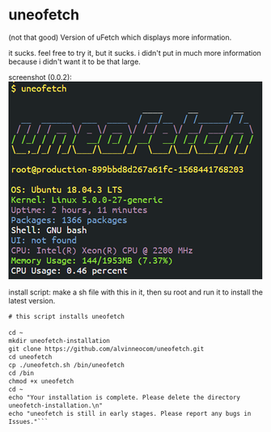 # uneofetch
(not that good) Version of uFetch which displays more information.

it sucks. feel free to try it, but it sucks.
i didn't put in much more information because i didn't want it to be that large.

screenshot (0.0.2):
![Screenshot of the terminal](https://github.com/alvinneocom/uneofetch/blob/master/scrot.PNG?raw=true)

install script:
make a sh file with this in it, then su root and run it to install the latest version.
```
# this script installs uneofetch

cd ~
mkdir uneofetch-installation
git clone https://github.com/alvinneocom/uneofetch.git
cd uneofetch
cp ./uneofetch.sh /bin/uneofetch
cd /bin
chmod +x uneofetch
cd ~
echo "Your installation is complete. Please delete the directory uneofetch-installation.\n"
echo "uneofetch is still in early stages. Please report any bugs in Issues."```
